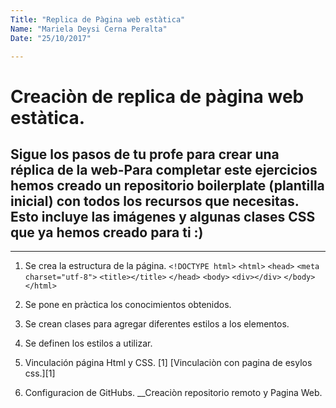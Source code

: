 ```yaml
---
Title: "Replica de Pàgina web estàtica"
Name: "Mariela Deysi Cerna Peralta"
Date: "25/10/2017"

---
```


# Creaciòn de replica de pàgina web estàtica.

## Sigue los pasos de tu profe para crear una réplica de la web-Para completar este ejercicios hemos creado un repositorio boilerplate (plantilla inicial) con todos los recursos que necesitas. Esto incluye las imágenes y algunas clases CSS que ya hemos creado para ti :)


***

1. Se crea la estructura de la página.
`<!DOCTYPE html>`
`<html>`
`<head>`
`<meta charset="utf-8">`
`<title></title>`
`</head>`
`<body>`
`<div></div>`
`</body>`
`</html>`

2. Se pone en pràctica los conocimientos obtenidos. 

3. Se crean clases para agregar diferentes estilos a los elementos.

3. Se definen los estilos a utilizar.
   
4. Vinculación página Html y CSS.
[1]<link rel="stylesheet" href="css/main.css">
[Vinculaciòn con pagina de esylos css.][1]

5. Configuracion de GitHubs.
__Creaciòn repositorio remoto y Pagina Web.
  
 
